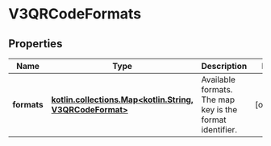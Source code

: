 
# V3QRCodeFormats

## Properties
Name | Type | Description | Notes
------------ | ------------- | ------------- | -------------
**formats** | [**kotlin.collections.Map&lt;kotlin.String, V3QRCodeFormat&gt;**](V3QRCodeFormat.md) | Available formats. The map key is the format identifier. |  [optional]



